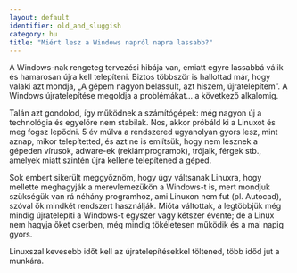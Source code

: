 ```yaml
---
layout: default
identifier: old_and_sluggish
category: hu
title: "Miért lesz a Windows napról napra lassabb?"
---
```


A Windows-nak rengeteg tervezési hibája van, emiatt egyre lassabbá válik és hamarosan újra kell telepíteni. Biztos többször is hallottad már, hogy valaki azt mondja, „A gépem nagyon belassult, azt hiszem, újratelepítem”. A Windows újratelepítése megoldja a problémákat... a következő alkalomig.

Talán azt gondolod, így működnek a számítógépek: még nagyon új a technológia és egyelőre nem stabilak. Nos, akkor próbáld ki a Linuxot és meg fogsz lepődni. 5 év múlva a rendszered ugyanolyan gyors lesz, mint aznap, mikor telepítetted, és azt ne is említsük, hogy nem lesznek a gépeden vírusok, adware-ek (reklámprogramok), trójaik, férgek stb., amelyek miatt szintén újra kellene telepítened a géped.

Sok embert sikerült meggyőznöm, hogy úgy váltsanak Linuxra, hogy mellette meghagyják a merevlemezükön a Windows-t is, mert mondjuk szükségük van rá néhány programhoz, ami Linuxon nem fut (pl. Autocad), szóval ők mindkét rendszert használják. Mióta váltottak, a legtöbbjük még mindig újratelepíti a Windows-t egyszer vagy kétszer évente; de a Linux nem hagyja őket cserben, még mindig tökéletesen működik és a mai napig gyors.

Linuxszal kevesebb időt kell az újratelepítésekkel töltened, több időd jut a munkára.




